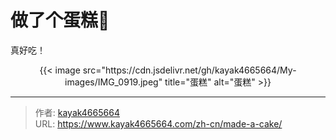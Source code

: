 # 做了个蛋糕🍰


真好吃！

<!--more-->

<div align="center">
{{< image src="https://cdn.jsdelivr.net/gh/kayak4665664/My-images/IMG_0919.jpeg" title="蛋糕" alt="蛋糕" >}}
</div>

---

> 作者: [kayak4665664](https://github.com/kayak4665664)  
> URL: https://www.kayak4665664.com/zh-cn/made-a-cake/  

